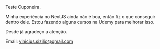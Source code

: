 Teste Cuponeira.

Minha experiência no NextJS ainda não é boa, então fiz o que conseguir dentro dele. Estou fazendo alguns cursos na Udemy para melhorar isso.

Desde já agradeço a atenção.

Email: vinicius.sizilio@gmail.com